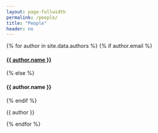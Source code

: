 ```yaml
---
layout: page-fullwidth
permalink: /people/
title: "People"
header: no
---
```


<div>
{% for author in site.data.authors %}
    {% if author.email %}
    <h4><a href="mailto:{{ author.email }}">{{ author.name }}</a></h4>
    {% else %}
        <h4>{{ author.name }}</h4>
    {% endif %}
    <p>{{ author }}</p>
{% endfor %}
</div>

<!-- 
{% assign authors = "" | split: "" %}
{% for a in site.data.authors %}
    {% assign lastFirst = a.name | split: " " | reverse %}
    {% assign authors = authors | push: lastFirst %}
{% endfor %}
{% assign sorted_authors = authors | sort_natural %}

{% for author in sorted_authors %}
    {% assign firstLast = author | split: " " | reverse %}
    {% assign matched_author = site.data.authors | where:"name",firstLast %}
    {% assign person = matched_author[0] %}
    
    <div>
    {% if person.email %}
    <h4><a href="mailto:{{ person.email }}">{{ person.name }}</a></h4>
    {% else %}
        <h4>{{ person.name }}</h4>
    {% endif %}
    </div>
{% endfor %} -->